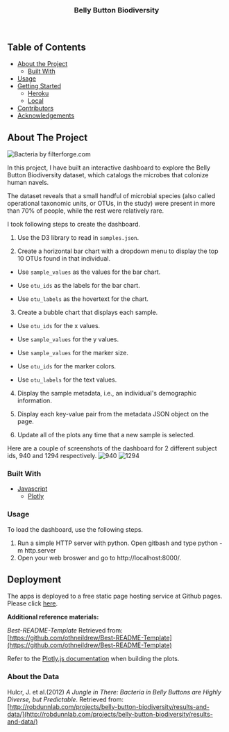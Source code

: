 <!---Project Logo -->
<br />
<p align="center">
  <h3 align="center">Belly Button Biodiversity</h3>
  <br />
</p>


<!-- TABLE OF CONTENTS -->
## Table of Contents

* [About the Project](#about-the-project)
  * [Built With](#built-with)
* [Usage](#usage)
* [Getting Started](#getting-started)
  * [Heroku](#heroku)
  * [Local](#local)
* [Contributors](#contributors)
* [Acknowledgements](#acknowledgements)


<!-- ABOUT THE PROJECT -->
## About The Project 
![Bacteria by filterforge.com](file/Images/bacteria.jpg)

In this project, I have built an interactive dashboard to explore the Belly Button Biodiversity dataset, which catalogs the microbes that colonize human navels.

The dataset reveals that a small handful of microbial species (also called operational taxonomic units, or OTUs, in the study) were present in more than 70% of people, while the rest were relatively rare.

I took following steps to create the dashboard.

1. Use the D3 library to read in `samples.json`.

2. Create a horizontal bar chart with a dropdown menu to display the top 10 OTUs found in that individual.

* Use `sample_values` as the values for the bar chart.

* Use `otu_ids` as the labels for the bar chart.

* Use `otu_labels` as the hovertext for the chart.

  
3. Create a bubble chart that displays each sample.

* Use `otu_ids` for the x values.

* Use `sample_values` for the y values.

* Use `sample_values` for the marker size.

* Use `otu_ids` for the marker colors.

* Use `otu_labels` for the text values.


4. Display the sample metadata, i.e., an individual's demographic information.

5. Display each key-value pair from the metadata JSON object on the page.

6. Update all of the plots any time that a new sample is selected.

Here are a couple of screenshots of the dashboard for 2 different subject ids, 940 and 1294 respectively.
![940](file/Images/subject_940.png)
![1294](file/Images/subject_1294.png)

### Built With
* [Javascript](https://developer.mozilla.org/en-US/docs/Web/javascript)
  * [Plotly](https://plotly.com/javascript/)

### Usage
To load the dashboard, use the following steps.

1. Run a simple HTTP server with python. Open gitbash and type python -m http.server
2. Open your web broswer and go to http://localhost:8000/. 

## Deployment

The apps is deployed to a free static page hosting service at Github pages. Please click [here](https://susovd.github.io/plotly-challenge/files/index.html). 

**Additional reference materials:**

_Best-README-Template_ Retrieved from: [https://github.com/othneildrew/Best-README-Template](https://github.com/othneildrew/Best-README-Template)

Refer to the [Plotly.js documentation](https://plot.ly/javascript/) when building the plots.

### About the Data

Hulcr, J. et al.(2012) _A Jungle in There: Bacteria in Belly Buttons are Highly Diverse, but Predictable_. Retrieved from: [http://robdunnlab.com/projects/belly-button-biodiversity/results-and-data/](http://robdunnlab.com/projects/belly-button-biodiversity/results-and-data/)

